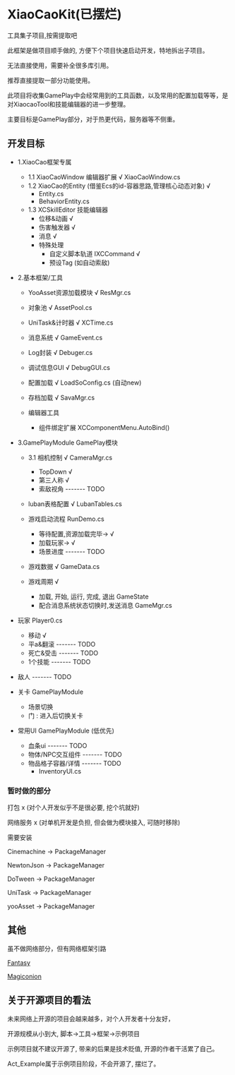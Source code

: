 # XiaoCaoKit(已摆烂)

工具集子项目,按需提取吧

此框架是做项目顺手做的, 方便下个项目快速启动开发，特地拆出子项目。

无法直接使用，需要补全很多库引用。

推荐直接提取一部分功能使用。

此项目将收集GamePlay中会经常用到的工具函数，以及常用的配置加载等等，是对XiaocaoTool和技能编辑器的进一步整理。

主要目标是GamePlay部分，对于热更代码，服务器等不侧重。

## 开发目标


* 1.XiaoCao框架专属
	* 1.1 XiaoCaoWindow 编辑器扩展 √ XiaoCaoWindow.cs
	* 1.2 XiaoCao的Entity (借鉴Ecs的id-容器思路,管理核心动态对象) √
		* Entity.cs
		* BehaviorEntity.cs
	* 1.3 XCSkillEditor 技能编辑器
		* 位移&动画 √
		* 伤害触发器 √
		* 消息 √
		* 特殊处理 
			* 自定义脚本轨道 IXCCommand √ 
			* 预设Tag (如自动索敌)

* 2.基本框架/工具
	* YooAsset资源加载模块 √ ResMgr.cs
	* 对象池 √ AssetPool.cs

	* UniTask&计时器 √ XCTime.cs
	* 消息系统 √  GameEvent.cs
	* Log封装 √ Debuger.cs
	* 调试信息GUI √ DebugGUI.cs 

	* 配置加载 √ LoadSoConfig.cs (自动new)
	* 存档加载 √ SavaMgr.cs
	* 编辑器工具
		* 组件绑定扩展  XCComponentMenu.AutoBind()

* 3.GamePlayModule GamePlay模块
	* 3.1 相机控制 √ CameraMgr.cs
		* TopDown √
		* 第三人称 √
		* 索敌视角 ------- TODO
	* luban表格配置 √ LubanTables.cs
	* 游戏启动流程 RunDemo.cs
		* 等待配置,资源加载完毕-> √
		* 加载玩家-> √
		* 场景进度 ------- TODO

	* 游戏数据 √ GameData.cs
	* 游戏周期 √
		* 加载, 开始, 运行, 完成, 退出  GameState
		* 配合消息系统状态切换时,发送消息  GameMgr.cs
	

 * 玩家 Player0.cs
	* 移动 √
	* 平a&翻滚 ------- TODO
	* 死亡&受击 ------- TODO
	* 1个技能 ------- TODO
 * 敌人 ------- TODO

 * 关卡 GamePlayModule
	* 场景切换
	* 门 : 进入后切换关卡


 * 常用UI GamePlayModule (低优先)
	* 血条ui ------- TODO
	* 物体/NPC交互组件 ------- TODO
	* 物品格子容器/详情 ------- TODO 
		* InventoryUI.cs




### 暂时做的部分

打包 x (对个人开发似乎不是很必要, 挖个坑就好)

网络服务 x (对单机开发是负担, 但会做为模块接入, 可随时移除)



需要安装

Cinemachine -> PackageManager

NewtonJson  -> PackageManager

DoTween		-> PackageManager

UniTask		-> PackageManager

yooAsset -> PackageManager



## 其他

虽不做网络部分，但有网络框架引路

[Fantasy](https://github.com/qq362946/Fantasy)

[Magiconion](https://github.com/Cysharp/MagicOnion)


## 关于开源项目的看法

未来网络上开源的项目会越来越多，对个人开发者十分友好，

开源规模从小到大, 脚本->工具->框架->示例项目

示例项目就不建议开源了, 带来的后果是技术贬值, 开源的作者干活累了自己。

Act_Example属于示例项目阶段，不会开源了, 摆烂了。
